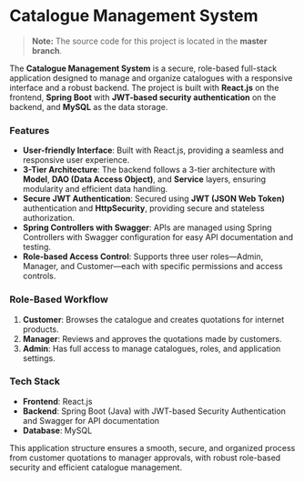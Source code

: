 # Catalogue Management System

> **Note:** The source code for this project is located in the **master branch**.

The **Catalogue Management System** is a secure, role-based full-stack application designed to manage and organize catalogues with a responsive interface and a robust backend. The project is built with **React.js** on the frontend, **Spring Boot** with **JWT-based security authentication** on the backend, and **MySQL** as the data storage.

### Features
- **User-friendly Interface**: Built with React.js, providing a seamless and responsive user experience.
- **3-Tier Architecture**: The backend follows a 3-tier architecture with **Model**, **DAO (Data Access Object)**, and **Service** layers, ensuring modularity and efficient data handling.
- **Secure JWT Authentication**: Secured using **JWT (JSON Web Token)** authentication and **HttpSecurity**, providing secure and stateless authorization.
- **Spring Controllers with Swagger**: APIs are managed using Spring Controllers with Swagger configuration for easy API documentation and testing.
- **Role-based Access Control**: Supports three user roles—Admin, Manager, and Customer—each with specific permissions and access controls.

### Role-Based Workflow
1. **Customer**: Browses the catalogue and creates quotations for internet products.
2. **Manager**: Reviews and approves the quotations made by customers.
3. **Admin**: Has full access to manage catalogues, roles, and application settings.

### Tech Stack
- **Frontend**: React.js
- **Backend**: Spring Boot (Java) with JWT-based Security Authentication and Swagger for API documentation
- **Database**: MySQL

This application structure ensures a smooth, secure, and organized process from customer quotations to manager approvals, with robust role-based security and efficient catalogue management.
